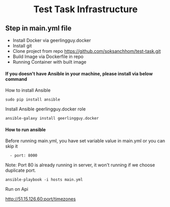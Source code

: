 <h1 align="center">
  Test Task Infrastructure
</h1>

## Step in main.yml file

- Install Docker via geerlingguy.docker
- Install git
- Clone  project from repo https://github.com/soksanchhom/test-task.git
- Build Image via Dockerfile in repo
- Running Container with built image

<h4>If you doesn't have Ansible in your machine, please install via below command</h4>
<p>How to install Ansible</p>

```
sudo pip install ansible
```

<p>Install Ansible geerlingguy.docker role</p>

```
ansible-galaxy install geerlingguy.docker
```

<h4>How to run ansible</h4>

Before running main.yml, you have set variable value in main.yml or you can skip it
```
  - port: 8000
```
Note: Port 80 is already running in server, it won't running if we choose duplicate port.

```
ansible-playbook -i hosts main.yml

```
<p>Run on Api</p>

http://51.15.126.60:port/timezones
